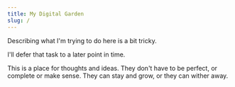 ```yaml
---
title: My Digital Garden
slug: /
---
```


Describing what I'm trying to do here is a bit tricky. 

I'll defer that task to a later point in time. 

This is a place for thoughts and ideas. They don't have to be perfect, or complete or make sense. They can stay and grow, or they can wither away.
